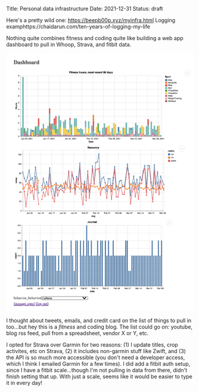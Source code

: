 Title: Personal data infrastructure
Date: 2021-12-31
Status: draft

Here's a pretty wild one: https://beepb00p.xyz/myinfra.html
Logging examphttps://chaidarun.com/ten-years-of-logging-my-life

Nothing quite combines fitness and coding quite like building a web app dashboard to pull in Whoop, Strava, and fitbit data.

<img src="/images/draft-personal-data-infrastructure/personal-dashboard-screenshot.png" class="img-responsive">

I thought about tweets, emails, and credit card on the list of things to pull in too...but hey this is a _fitness_ and coding blog.
The list could go on: youtube, blog rss feed, pull from a spreadsheet, vendor X or Y, etc.

I opted for Strava over Garmin for two reasons: (1) I update titles, crop activites, etc on Strava, (2) it includes non-garmin stuff like Zwift, and (3) the API is so much more accessible (you don't need a developer access, which I think I emailed Garmin for a few times).
I did add a fitbit auth setup, since I have a fitbit scale...though I'm not pulling in data from there, didn't finish setting that up.
With just a scale, seems like it would be easier to type it in every day!